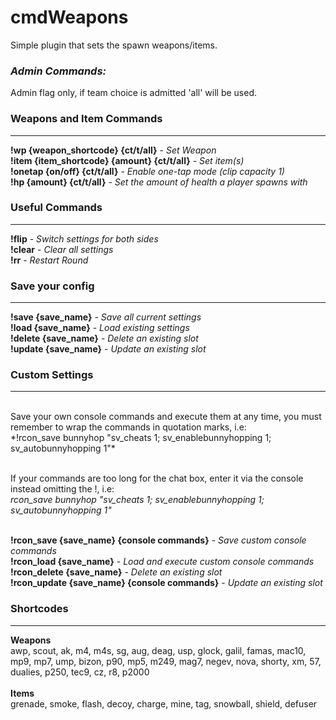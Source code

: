 # cmdWeapons

Simple plugin that sets the spawn weapons/items.

### *Admin Commands:*<br>
Admin flag only, if team choice is admitted 'all' will be used.

### Weapons and Item Commands<br>
---
**!wp {weapon_shortcode} {ct/t/all}** - *Set Weapon* <br>
**!item {item_shortcode} {amount} {ct/t/all}** - *Set item(s)*  <br>
**!onetap {on/off} {ct/t/all}** - *Enable one-tap mode (clip capacity 1)*  <br>
**!hp {amount} {ct/t/all}** - *Set the amount of health a player spawns with*  <br>
### Useful Commands <br>
---
**!flip** - *Switch settings for both sides*  <br>
**!clear** - *Clear all settings*  <br>
**!rr** - *Restart Round* <br>
### Save your config <br>
----
**!save {save_name}** - *Save all current settings* <br>
**!load {save_name}** - *Load existing settings* <br>
**!delete {save_name}** - *Delete an existing slot* <br>
**!update {save_name}** - *Update an existing slot* <br>
### Custom Settings <br>
---
<br>
Save your own console commands and execute them at any time, you must remember to wrap the commands in quotation marks, i.e:<br>
*!rcon_save bunnyhop "sv_cheats 1; sv_enablebunnyhopping 1; sv_autobunnyhopping 1"*<br><br>

If your commands are too long for the chat box, enter it via the console instead omitting the !, i.e:<br>
*rcon_save bunnyhop "sv_cheats 1; sv_enablebunnyhopping 1; sv_autobunnyhopping 1"*<br><br>

**!rcon_save {save_name} {console commands}** - *Save custom console commands* <br>
**!rcon_load {save_name}** - *Load and execute custom console commands* <br>
**!rcon_delete {save_name}** - *Delete an existing slot* <br>
**!rcon_update {save_name} {console commands}** - *Update an existing slot* <br>



### Shortcodes <br>
---
**Weapons** <br>
awp, scout, ak, m4, m4s, sg, aug, deag, usp, glock, galil, famas, mac10, mp9, mp7, ump, bizon, p90, mp5, m249, mag7, negev, nova, shorty, xm, 57, dualies, p250, tec9, cz, r8, p2000<br><br>
**Items** <br>
grenade, smoke, flash, decoy, charge, mine, tag, snowball, shield, defuser
